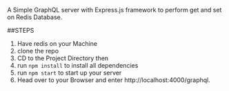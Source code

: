 A Simple GraphQL server with Express.js  framework to perform get and set on Redis Database. 



##STEPS

1. Have redis on your Machine <br>
2. clone the repo <br>
3. CD to the Project Directory then <br>
4. run `npm install`  to install all dependencies <br>
5. run `npm start` to start up  your server
6. Head over to your Browser and enter http://localhost:4000/graphql.  <br>




